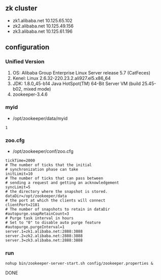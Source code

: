 zk cluster
----
- zk1.alibaba.net 10.125.65.102
- zk2.alibaba.net 10.125.49.156
- zk3.alibaba.net 10.125.61.196

configuration
----
### Unified Version

1. OS: Alibaba Group Enterprise Linux Server release 5.7 (CatFeces)
1. Kenel: Linux 2.6.32-220.23.2.ali927.el5.x86_64
1. JDK: 1.8.0_45-b14 Java HotSpot(TM) 64-Bit Server VM (build 25.45-b02, mixed mode)
1. zookeeper-3.4.6

### myid
- /opt/zookeeper/data/myid

```
1
```

### zoo.cfg
- /opt/zookeeper/conf/zoo.cfg

```
tickTime=2000
# The number of ticks that the initial
# synchronization phase can take
initLimit=10
# The number of ticks that can pass between
# sending a request and getting an acknowledgement
syncLimit=5
# the directory where the snapshot is stored.
dataDir=/opt/zookeeper/data
# the port at which the clients will connect
clientPort=2181
# The number of snapshots to retain in dataDir
#autopurge.snapRetainCount=3
# Purge task interval in hours
# Set to "0" to disable auto purge feature
#autopurge.purgeInterval=1
server.1=zk1.alibaba.net:2888:3888
server.2=zk2.alibaba.net:2888:3888
server.3=zk3.alibaba.net:2888:3888
```

### run
```
nohup bin/zookeeper-server-start.sh config/zookeeper.properties &
```

DONE